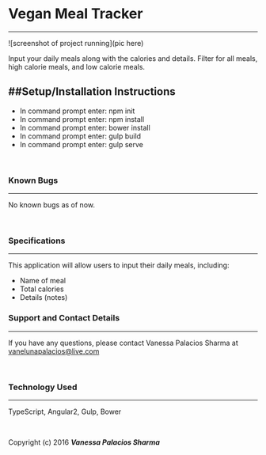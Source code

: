 # Vegan Meal Tracker
------

![screenshot of project running](pic here)


Input your daily meals along with the calories and details. Filter for all meals, high calorie meals, and low calorie meals.
<br/>

##Setup/Installation Instructions
------
* In command prompt enter: npm init 
* In command prompt enter: npm install
* In command prompt enter: bower install
* In command prompt enter: gulp build
* In command prompt enter: gulp serve

<br/>

### Known Bugs
------

No known bugs as of now.

<br/>

### Specifications
------

This application will allow users to input their daily meals, including:
* Name of meal
* Total calories
* Details (notes) 

### Support and Contact Details
------

If you have any questions, please contact Vanessa Palacios Sharma at vanelunapalacios@live.com

<br/>

### Technology Used
------

TypeScript, Angular2, Gulp, Bower

<br/>


Copyright (c) 2016 **_Vanessa Palacios Sharma_**
